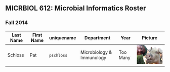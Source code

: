 ## MICRBIOL 612: Microbial Informatics Roster
### Fall 2014


Last Name | First Name | uniquename | Department | Year | Picture
------------|-------------|-----------|------------|------|------------------------------
Schloss | Pat | `pschloss` | Microbiology & Immunology | Too Many | <img src="img/pschloss.jpg" style="width: 200px;"/>
